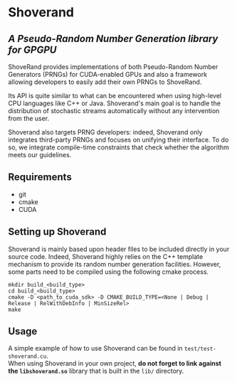 # Shoverand #

## *A Pseudo-Random Number Generation library for GPGPU* ##

ShoveRand provides implementations of both Pseudo-Random Number Generators (PRNGs) for CUDA-enabled GPUs and also a framework allowing developers to easily add their own PRNGs to ShoveRand.

Its API is quite similar to what can be encountered when using high-level CPU languages like C++ or Java. Shoverand's main goal is to handle the distribution of stochastic streams automatically without any intervention from the user.

Shoverand also targets PRNG developers: indeed, Shoverand only integrates third-party PRNGs and focuses on unifying their interface. To do so, we integrate compile-time constraints that check whether the algorithm meets our guidelines.

## Requirements ##
  * git
  * cmake
  * CUDA

## Setting up Shoverand ##

Shoverand is mainly based upon header files to be included directly in your source code. Indeed, Shoverand highly relies on
the C++ template mechanism to provide its random number generation facilities. However, some parts need to be compiled using the
following cmake process.

    mkdir build_<build_type>
    cd build_<build_type>
    cmake -D <path_to_cuda_sdk> -D CMAKE_BUILD_TYPE=<None | Debug | Release | RelWithDebInfo | MinSizeRel>
    make

## Usage ##

A simple example of how to use Shoverand can be found in `test/test-shoverand.cu`.  
When using Shoverand in your own project, **do not forget to link against the `libshoverand.so`** library that is built in the `lib/` directory.
